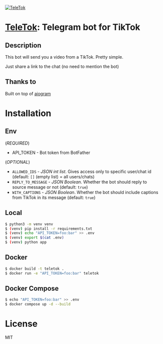 [![TeleTok](./img/logo.jpg?raw=true)](https://t.me/TeleTockerBot)

# [TeleTok](https://t.me/TeleTockerBot): Telegram bot for TikTok

## Description

This bot will send you a video from a TikTok. Pretty simple.

Just share a link to the chat (no need to mention the bot)

## Thanks to

Built on top of [aiogram](https://github.com/aiogram/aiogram)

# Installation

## Env

(*REQUIRED*)

- API_TOKEN - Bot token from BotFather 

(*OPTIONAL*)

- `ALLOWED_IDS` - _JSON int list_. Gives access only to specific user/chat id (default: `[]` (empty list) = all users/chats)
- `REPLY_TO_MESSAGE` - _JSON Boolean_. Whether the bot should reply to source message or not (default: `true`)
- `WITH_CAPTIONS` - _JSON Boolean_. Whether the bot should include captions from TikTok in its message (default: `true`)

## Local

```bash
$ python3 -m venv venv
$ (venv) pip install -r requirements.txt
$ (venv) echo "API_TOKEN=foo:bar" >> .env
$ (venv) export $(cat .env)
$ (venv) python app
```

## Docker

```bash
$ docker build -t teletok .
$ docker run -e "API_TOKEN=foo:bar" teletok
```

## Docker Compose

```bash
$ echo "API_TOKEN=foo:bar" >> .env
$ docker compose up -d --build
```

# License
MIT

